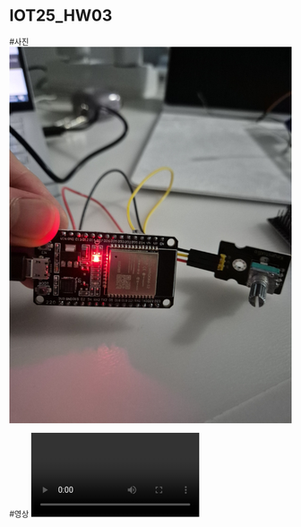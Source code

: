 # IOT25_HW03

#사진
![assignment3_screenshot](assignment3_screenshot.jpg)

#영상
![assignment3_video](assignment3_video.mp4)
